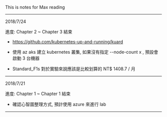 This is notes for Max reading

-------------------------------------

2018/7/24

進度: Chapter 2 ~ Chapter 3 結束

* https://github.com/kubernetes-up-and-running/kuard

* 使用 az aks 建立 kubernetes 叢集, 如果沒有指定 --node-count x , 預設會啟動 3 台機器

* Standard_F1s 對於實驗來說應該是比較划算的 NT$ 1408.7 / 月


-------------------------------------

2018/7/21

進度:  Chapter 1 ~ Chapter 1 結束

*  確認心智圖整理方式, 預計使用 azure 來進行 lab

-------------------------------------

